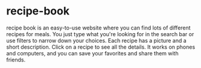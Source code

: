 # recipe-book
recipe book is an easy-to-use website where you can find lots of different recipes for meals. You just type what you're looking for in the search bar or use filters to narrow down your choices. Each recipe has a picture and a short description. Click on a recipe to see all the details. It works on phones and computers, and you can save your favorites and share them with friends.

